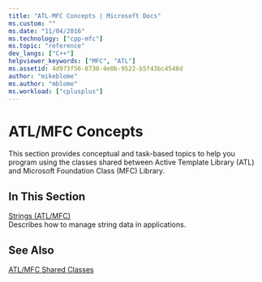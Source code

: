 ```yaml
---
title: "ATL-MFC Concepts | Microsoft Docs"
ms.custom: ""
ms.date: "11/04/2016"
ms.technology: ["cpp-mfc"]
ms.topic: "reference"
dev_langs: ["C++"]
helpviewer_keywords: ["MFC", "ATL"]
ms.assetid: 4d973f56-8730-4e0b-9522-b5f43bc4548d
author: "mikeblome"
ms.author: "mblome"
ms.workload: ["cplusplus"]
---
```

# ATL/MFC Concepts

This section provides conceptual and task-based topics to help you program using the classes shared between Active Template Library (ATL) and Microsoft Foundation Class (MFC) Library.

## In This Section

[Strings (ATL/MFC)](../atl-mfc-shared/strings-atl-mfc.md)  
Describes how to manage string data in applications.

## See Also

[ATL/MFC Shared Classes](../atl-mfc-shared/atl-mfc-shared-classes.md)

